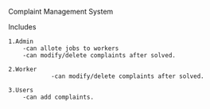 Complaint Management System

Includes 

	1.Admin
		-can allote jobs to workers
		-can modify/delete complaints after solved.

	2.Worker
                -can modify/delete complaints after solved. 
	
	3.Users
		-can add complaints.
